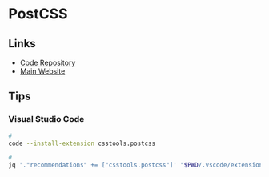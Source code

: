 # PostCSS

## Links

- [Code Repository](https://github.com/postcss/postcss)
- [Main Website](https://postcss.org/)

<!--
link(rel='stylesheet', media='(width: 320px)', href='/assets/styles/app-xs.css')
link(rel='stylesheet', media='(min-width: 321px) and (max-width: 480px)', href='/assets/styles/app-sm.css')
link(rel='stylesheet', media='(min-width: 481px) and (max-width: 749px)', href='/assets/styles/app-md.css')
link(rel='stylesheet', media='(min-width: 750px) and (max-width: 991px)', href='/assets/styles/app-md.css')
link(rel='stylesheet', media='(min-width: 992px) and (max-width: 1169px)', href='/assets/styles/app-lg.css')
link(rel='stylesheet', media='(min-width: 1170px)', href='/assets/styles/app-xl.css')

postcss-combine-media-query
postcss-extract-media-query
-->

<!-- ## Configuration

```sh
cat << EOF > ./.postcssrc.json
{
  "plugins": {
    "autoprefixer": {}
  }
}
EOF
``` -->

## Tips

### Visual Studio Code

```sh
#
code --install-extension csstools.postcss

#
jq '."recommendations" += ["csstools.postcss"]' "$PWD/.vscode/extensions.json" | sponge "$PWD/.vscode/extensions.json"
```

<!-- ####

**Dependencies:** [Emmet](/emmet.md)

```sh
#
jq '."emmet.includeLanguages".postcss |= "css"' "$PWD/.vscode/settings.json" | \
  sponge "$PWD/.vscode/settings.json"

jq '."emmet.syntaxProfiles".postcss |= "css"' "$PWD/.vscode/settings.json" | \
  sponge "$PWD/.vscode/settings.json"
``` -->
